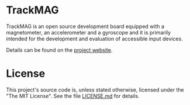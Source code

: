 # TrackMAG

TrackMAG is an open source development board equipped with a
magnetometer, an accelerometer and a gyroscope and it is primarily
intended for the development and evaluation of accessible input devices.

Details can be found on the [project
website](https://mupfdev.github.io/TrackMAG/).

# License

This project's source code is, unless stated otherwise, licensed under
the "The MIT License".  See the file [LICENSE.md](LICENSE.md) for
details.
